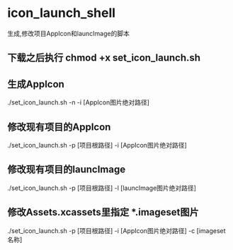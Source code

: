 # icon_launch_shell
生成,修改项目AppIcon和launcImage的脚本

## 下载之后执行 chmod +x set_icon_launch.sh

## 生成AppIcon
./set_icon_launch.sh -n -i [AppIcon图片绝对路径]

## 修改现有项目的AppIcon
./set_icon_launch.sh -p [项目根路径] -i [AppIcon图片绝对路径]

## 修改现有项目的launcImage
./set_icon_launch.sh -p [项目根路径] -l [launcImage图片绝对路径]

## 修改Assets.xcassets里指定 *.imageset图片
./set_icon_launch.sh -p [项目根路径] -i [AppIcon图片绝对路径] -c [imageset名称]
